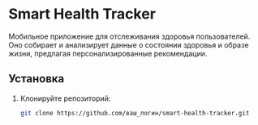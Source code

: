 # Smart Health Tracker

Мобильное приложение для отслеживания здоровья пользователей. Оно собирает и анализирует данные о состоянии здоровья и образе жизни, предлагая персонализированные рекомендации.

## Установка

1. Клонируйте репозиторий:
   ```bash
   git clone https://github.com/ваш_логин/smart-health-tracker.git
